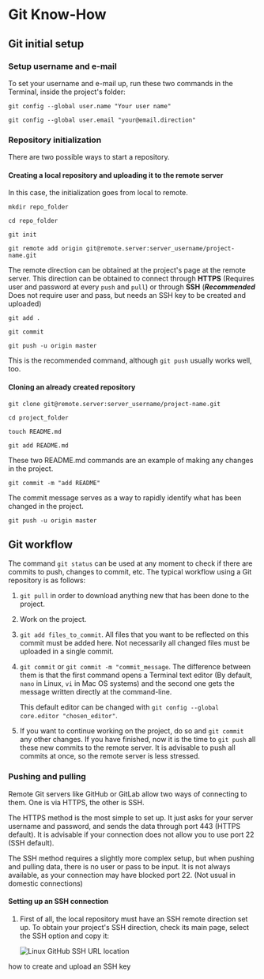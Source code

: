 # Git Know-How

## Git initial setup

### Setup username and e-mail

To set your username and e-mail up, run these two commands in the Terminal, 
inside the project's folder:

`git config --global user.name "Your user name"`

`git config --global user.email "your@email.direction"`

### Repository initialization

There are two possible ways to start a repository.

#### Creating a local repository and uploading it to the remote server

In this case, the initialization goes from local to remote.

`mkdir repo_folder`

`cd repo_folder`

`git init`

`git remote add origin git@remote.server:server_username/project-name.git`

The remote direction can be obtained at the project's page at the remote server. This direction can be obtained to connect through **HTTPS** (Requires user and password at every `push` and `pull`) or through **SSH** (*__Recommended__* Does not require user and pass, but needs an SSH key to be created and uploaded)

`git add .`

`git commit`

`git push -u origin master`

This is the recommended command, although `git push` usually works well, too.

#### Cloning an already created repository

`git clone git@remote.server:server_username/project-name.git`

`cd project_folder`

`touch README.md`

`git add README.md`

These two README.md commands are an example of making any changes in the project.

`git commit -m "add README"`

The commit message serves as a way to rapidly identify what has been changed in the project.

`git push -u origin master`

## Git workflow

The command `git status` can be used at any moment to check if there are commits to push, changes to commit, etc. The typical workflow using a Git repository is as follows:

1. `git pull` in order to download anything new that has been done to the project.
2. Work on the project.
3. `git add files_to_commit`. All files that you want to be reflected on this commit must be added here. Not necessarily all changed files must be uploaded in a single commit.
4. `git commit` or `git commit -m "commit_message`. The difference between them is that the first command opens a Terminal text editor (By default, `nano` in Linux, `vi` in Mac OS systems) and the second one gets the message written directly at the command-line.

    This default editor can be changed with `git config --global core.editor "chosen_editor"`.
5. If you want to continue working on the project, do so and `git commit` any other changes. If you have finished, now it is the time to `git push` all these new commits to the remote server.
    It is advisable to push all commits at once, so the remote server is less stressed.

### Pushing and pulling

Remote Git servers like GitHub or GitLab allow two ways of connecting to them. One is via HTTPS, the other is SSH.

The HTTPS method is the most simple to set up. It just asks for your server username and password, and sends the data through port 443 (HTTPS default). It is advisable if your connection does not allow you to use port 22 (SSH default).

The SSH method requires a slightly more complex setup, but when pushing and pulling data, there is no user or pass to be input. It is not always available, as your connection may have blocked port 22. (Not usual in domestic connections)

#### Setting up an SSH connection

1. First of all, the local repository must have an SSH remote direction set up.
    To obtain your project's SSH direction, check its main page, select the SSH option and copy it:
    
    ![Linux GitHub SSH URL location](https://raw.githubusercontent.com/albertaparicio/first-project/master/linux_repo_SSH.png "Linux kernel's GitHub page SSH URL")


how to create and upload an SSH key 
